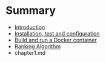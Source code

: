 # Summary

* [Introduction](README.md)
* [Installation, test and configuration](chapter1.md)
* [Build and run a Docker container](chapter2.md)
* [Ranking Algorithm](chapter3.md)
* chapter1.md

